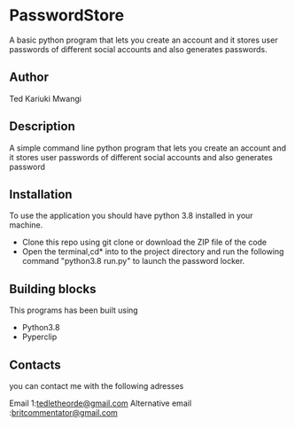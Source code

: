 # PasswordStore

A basic python program that lets you create an account and it stores user passwords of different social accounts and also generates passwords.

## Author
Ted Kariuki Mwangi

## Description
A simple command line python program that lets you create an account and it stores user passwords of different social accounts and also generates password

## Installation
To use the application you should have python 3.8 installed in your machine.

- Clone this repo using git clone or download the ZIP file of the code
- Open the terminal,cd* into to the project directory and run the following command "python3.8 run.py" to launch the password locker.

## Building blocks
This programs has been built using
- Python3.8
- Pyperclip

## Contacts
 you can contact me with the following adresses 
 
 Email 1:tedletheorde@gmail.com
 Alternative email :britcommentator@gmail.com
